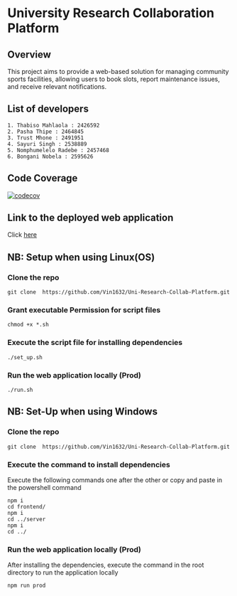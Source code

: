 # University Research Collaboration Platform

## Overview
This project aims to provide a web-based solution for managing community sports facilities, allowing users to book slots, report maintenance
issues, and receive relevant notifications.

## List of developers
    1. Thabiso Mahlaola : 2426592
    2. Pasha Thipe : 2464845
    3. Trust Mhone : 2491951
    4. Sayuri Singh : 2538889
    5. Nomphumelelo Radebe : 2457468
    6. Bongani Nobela : 2595626

## Code Coverage
[![codecov](https://codecov.io/gh/Vin1632/Uni-Research-Collab-Platform/graph/badge.svg?token=SL17NHA2SA)](https://codecov.io/gh/Vin1632/Uni-Research-Collab-Platform)

## Link to the deployed web application
Click [here](https://uni-research-collab-wits.azurewebsites.net/)

## NB: Setup when using Linux(OS)

### Clone the repo
``` git clone  https://github.com/Vin1632/Uni-Research-Collab-Platform.git ```

### Grant executable Permission for script files
```chmod +x *.sh ```

### Execute the script file for installing dependencies
``` ./set_up.sh ```

### Run the web application locally (Prod)

``` ./run.sh ```

## NB: Set-Up when using Windows

### Clone the repo
``` git clone  https://github.com/Vin1632/Uni-Research-Collab-Platform.git ```

### Execute the command to install dependencies
Execute the following commands one after the other or copy and paste in the powershell command
``` 
npm i 
cd frontend/
npm i
cd ../server
npm i
cd ../

 ```

### Run the web application locally (Prod)
After installing the dependencies, execute the command in the root directory to run the application locally

``` npm run prod ```
